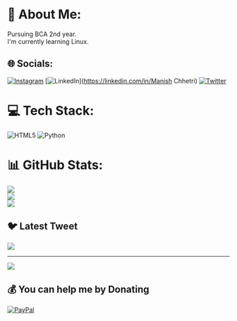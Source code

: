 # 💫 About Me:
Pursuing BCA 2nd year. <br>I'm currently learning Linux.  


## 🌐 Socials:
[![Instagram](https://img.shields.io/badge/Instagram-%23E4405F.svg?logo=Instagram&logoColor=white)](https://instagram.com/manish_notnice) [![LinkedIn](https://img.shields.io/badge/LinkedIn-%230077B5.svg?logo=linkedin&logoColor=white)](https://linkedin.com/in/Manish Chhetri) [![Twitter](https://img.shields.io/badge/Twitter-%231DA1F2.svg?logo=Twitter&logoColor=white)](https://twitter.com/manish_notnice) 

# 💻 Tech Stack:
![HTML5](https://img.shields.io/badge/html5-%23E34F26.svg?style=for-the-badge&logo=html5&logoColor=white) ![Python](https://img.shields.io/badge/python-3670A0?style=for-the-badge&logo=python&logoColor=ffdd54)
# 📊 GitHub Stats:
![](https://github-readme-stats.vercel.app/api?username=ManishChhetrii&theme=dark&hide_border=false&include_all_commits=false&count_private=false)<br/>
![](https://github-readme-streak-stats.herokuapp.com/?user=ManishChhetrii&theme=dark&hide_border=false)<br/>
![](https://github-readme-stats.vercel.app/api/top-langs/?username=ManishChhetrii&theme=dark&hide_border=false&include_all_commits=false&count_private=false&layout=compact)

## 🐦 Latest Tweet
[![](https://gtce.itsvg.in/api?username=manish_notnice)](https://github.com/VishwaGauravIn/github-twitter-card-embed)

---
[![](https://visitcount.itsvg.in/api?id=ManishChhetrii&icon=0&color=0)](https://visitcount.itsvg.in)

  ## 💰 You can help me by Donating
  [![PayPal](https://img.shields.io/badge/PayPal-00457C?style=for-the-badge&logo=paypal&logoColor=white)](https://paypal.me/manishchhetri358) 

